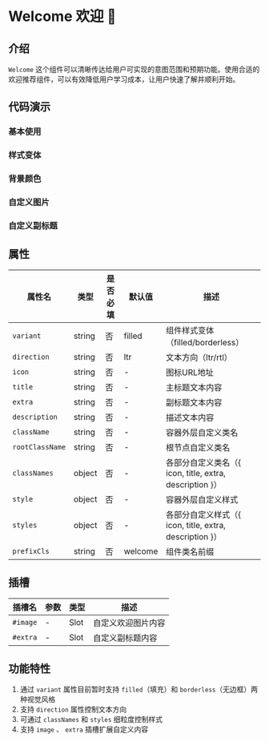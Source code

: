 # Welcome 欢迎 🌹

## 介绍

`Welcome` 这个组件可以清晰传达给用户可实现的意图范围和预期功能。使用合适的欢迎推荐组件，可以有效降低用户学习成本，让用户快速了解并顺利开始。

## 代码演示

### 基本使用

<demo src="../../components/welcome/demos/base.vue"></demo>

### 样式变体

<demo src="../../components/welcome/demos/variant.vue"></demo>

### 背景颜色

<demo src="../../components/welcome/demos/bg.vue"></demo>

### 自定义图片

<demo src="../../components/welcome/demos/image.vue"></demo>

### 自定义副标题

<demo src="../../components/welcome/demos/extra.vue"></demo>

## 属性

| 属性名          | 类型   | 是否必填 | 默认值  | 描述                                                    |
| --------------- | ------ | -------- | ------- | ------------------------------------------------------- |
| `variant`       | string | 否       | filled  | 组件样式变体（filled/borderless）                       |
| `direction`     | string | 否       | ltr     | 文本方向（ltr/rtl）                                     |
| `icon`          | string | 否       | -       | 图标URL地址                                             |
| `title`         | string | 否       | -       | 主标题文本内容                                          |
| `extra`         | string | 否       | -       | 副标题文本内容                                          |
| `description`   | string | 否       | -       | 描述文本内容                                            |
| `className`     | string | 否       | -       | 容器外层自定义类名                                      |
| `rootClassName` | string | 否       | -       | 根节点自定义类名                                        |
| `classNames`    | object | 否       | -       | 各部分自定义类名（{ icon, title, extra, description }） |
| `style`         | object | 否       | -       | 容器外层自定义样式                                      |
| `styles`        | object | 否       | -       | 各部分自定义样式（{ icon, title, extra, description }） |
| `prefixCls`     | string | 否       | welcome | 组件类名前缀                                            |

## 插槽

| 插槽名   | 参数 | 类型 | 描述               |
| -------- | ---- | ---- | ------------------ |
| `#image` | -    | Slot | 自定义欢迎图片内容 |
| `#extra` | -    | Slot | 自定义副标题内容   |

## 功能特性

1. 通过 `variant` 属性目前暂时支持 `filled`（填充）和 `borderless`（无边框）两种视觉风格
2. 支持 `direction` 属性控制文本方向
3. 可通过 `classNames` 和 `styles` 细粒度控制样式
4. 支持 `image` 、 `extra` 插槽扩展自定义内容
